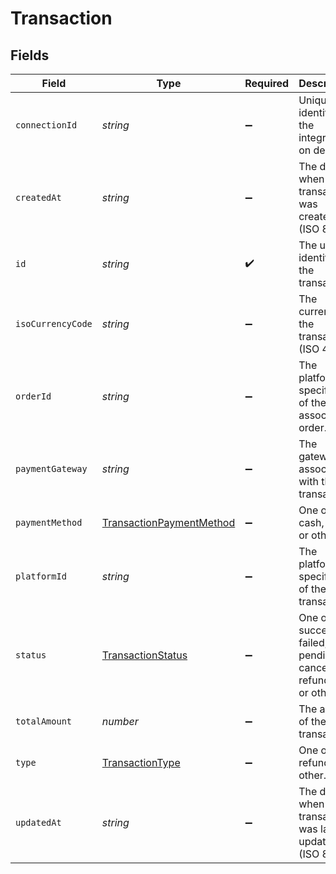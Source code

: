# Transaction


## Fields

| Field                                                                       | Type                                                                        | Required                                                                    | Description                                                                 |
| --------------------------------------------------------------------------- | --------------------------------------------------------------------------- | --------------------------------------------------------------------------- | --------------------------------------------------------------------------- |
| `connectionId`                                                              | *string*                                                                    | :heavy_minus_sign:                                                          | Unique identifier of the integration on delta.                              |
| `createdAt`                                                                 | *string*                                                                    | :heavy_minus_sign:                                                          | The date when the transaction was created. (ISO 8601)                       |
| `id`                                                                        | *string*                                                                    | :heavy_check_mark:                                                          | The unique identifier of the transaction                                    |
| `isoCurrencyCode`                                                           | *string*                                                                    | :heavy_minus_sign:                                                          | The currency of the transaction. (ISO 4217)                                 |
| `orderId`                                                                   | *string*                                                                    | :heavy_minus_sign:                                                          | The platform-specific ID of the associated order.                           |
| `paymentGateway`                                                            | *string*                                                                    | :heavy_minus_sign:                                                          | The gateway associated with the transaction.                                |
| `paymentMethod`                                                             | [TransactionPaymentMethod](../../models/shared/transactionpaymentmethod.md) | :heavy_minus_sign:                                                          | One of cash, card, or other.                                                |
| `platformId`                                                                | *string*                                                                    | :heavy_minus_sign:                                                          | The platform-specific ID of the transaction.                                |
| `status`                                                                    | [TransactionStatus](../../models/shared/transactionstatus.md)               | :heavy_minus_sign:                                                          | One of success, failed, pending, canceled, refunded, or other.              |
| `totalAmount`                                                               | *number*                                                                    | :heavy_minus_sign:                                                          | The amount of the transaction.                                              |
| `type`                                                                      | [TransactionType](../../models/shared/transactiontype.md)                   | :heavy_minus_sign:                                                          | One of sale, refund, or other.                                              |
| `updatedAt`                                                                 | *string*                                                                    | :heavy_minus_sign:                                                          | The date when the transaction was last updated. (ISO 8601)                  |